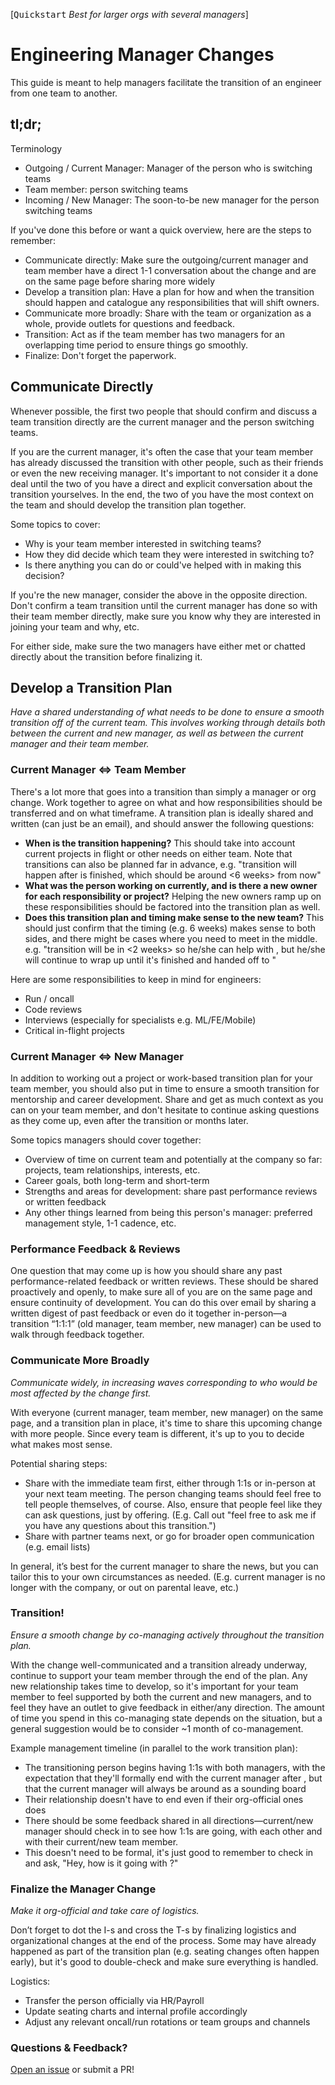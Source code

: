 [<kbd>Quickstart</kbd> *Best for larger orgs with several managers*]

# Engineering Manager Changes

This guide is meant to help managers facilitate the transition of an engineer from one team to another.

## tl;dr;

Terminology
* Outgoing / Current Manager: Manager of the person who is switching teams
* Team member: person switching teams
* Incoming / New Manager: The soon-to-be new manager for the person switching teams

If you've done this before or want a quick overview, here are the steps to remember:
* Communicate directly: Make sure the outgoing/current manager and team member have a direct 1-1 conversation about the change and are on the same page before sharing more widely
* Develop a transition plan: Have a plan for how and when the transition should happen and catalogue any responsibilities that will shift owners.
* Communicate more broadly: Share with the team or organization as a whole, provide outlets for questions and feedback.
* Transition: Act as if the team member has two managers for an overlapping time period to ensure things go smoothly.
* Finalize: Don't forget the paperwork.

## Communicate Directly

Whenever possible, the first two people that should confirm and discuss a team transition directly are the current manager and the person switching teams.

If you are the current manager, it's often the case that your team member has already discussed the transition with other people, such as their friends or even the new receiving manager. It's important to not consider it a done deal until the two of you have a direct and explicit conversation about the transition yourselves. In the end, the two of you have the most context on the team and should develop the transition plan together.

Some topics to cover:
* Why is your team member interested in switching teams?
* How they did decide which team they were interested in switching to?
* Is there anything you can do or could've helped with in making this decision?

If you're the new manager, consider the above in the opposite direction. Don't confirm a team transition until the current manager has done so with their team member directly, make sure you know why they are interested in joining your team and why, etc.  

For either side, make sure the two managers have either met or chatted directly about the transition before finalizing it.

## Develop a Transition Plan

*Have a shared understanding of what needs to be done to ensure a smooth transition off of the current team. This involves working through details both between the current and new manager, as well as between the current manager and their team member.*

### Current Manager <=> Team Member

There's a lot more that goes into a transition than simply a manager or org change. Work together to agree on what and how responsibilities should be transferred and on what timeframe. A transition plan is ideally shared and written (can just be an email), and should answer the following questions:
* **When is the transition happening?** This should take into account current projects in flight or other needs on either team. Note that transitions can also be planned far in advance, e.g. "transition will happen after <project X> is finished, which should be around <6 weeks> from now"
* **What was the person working on currently, and is there a new owner for each responsibility or project?** Helping the new owners ramp up on these responsibilities should be factored into the transition plan as well.
* **Does this transition plan and timing make sense to the new team?** This should just confirm that the timing (e.g. 6 weeks) makes sense to both sides, and there might be cases where you need to meet in the middle.  e.g. "transition will be in <2 weeks> so he/she can help with <new project Y>, but he/she will continue to wrap up <old project X> until it's finished and handed off to <old team member>"

Here are some responsibilities to keep in mind for engineers:
* Run / oncall
* Code reviews
* Interviews (especially for specialists e.g. ML/FE/Mobile)
* Critical in-flight projects

### Current Manager <=> New Manager

In addition to working out a project or work-based transition plan for your team member, you should also put in time to ensure a smooth transition for mentorship and career development. Share and get as much context as you can on your team member, and don't hesitate to continue asking questions as they come up, even after the transition or months later.

Some topics managers should cover together:
* Overview of time on current team and potentially at the company so far: projects, team relationships, interests, etc.
* Career goals, both long-term and short-term
* Strengths and areas for development: share past performance reviews or written feedback
* Any other things learned from being this person's manager: preferred management style, 1-1 cadence, etc.

### Performance Feedback & Reviews

One question that may come up is how you should share any past performance-related feedback or written reviews. These should be shared proactively and openly, to make sure all of you are on the same page and ensure continuity of development. You can do this over email by sharing a written digest of past feedback or even do it together in-person—a transition “1:1:1” (old manager, team member, new manager) can be used to walk through feedback together. 

### Communicate More Broadly

*Communicate widely, in increasing waves corresponding to who would be most affected by the change first.*

With everyone (current manager, team member, new manager) on the same page, and a transition plan in place, it's time to share this upcoming change with more people. Since every team is different, it's up to you to decide what makes most sense.

Potential sharing steps:
* Share with the immediate team first, either through 1:1s or in-person at your next team meeting. The person changing teams should feel free to tell people themselves, of course.  Also, ensure that people feel like they can ask questions, just by offering. (E.g. Call out "feel free to ask me if you have any questions about this transition.")
* Share with partner teams next, or go for broader open communication (e.g. email lists)

In general, it’s best for the current manager to share the news, but you can tailor this to your own circumstances as needed. (E.g. current manager is no longer with the company, or out on parental leave, etc.)

### Transition!

*Ensure a smooth change by co-managing actively throughout the transition plan.*

With the change well-communicated and a transition already underway, continue to support your team member through the end of the plan. Any new relationship takes time to develop, so it's important for your team member to feel supported by both the current and new managers, and to feel they have an outlet to give feedback in either/any direction. The amount of time you spend in this co-managing state depends on the situation, but a general suggestion would be to consider ~1 month of co-management.

Example management timeline (in parallel to the work transition plan):
* The transitioning person begins having 1:1s with both managers, with the expectation that they'll formally end with the current manager after <X weeks>, but that the current manager will always be around as a sounding board
* Their relationship doesn't have to end even if their org-official ones does
* There should be some feedback shared in all directions—current/new manager should check in to see how 1:1s are going, with each other and with their current/new team member.
* This doesn't need to be formal, it's just good to remember to check in and ask, "Hey, how is it going with <new person>?"

### Finalize the Manager Change

*Make it org-official and take care of logistics.*

Don’t forget to dot the I-s and cross the T-s by finalizing logistics and organizational changes at the end of the process. Some may have already happened as part of the transition plan (e.g. seating changes often happen early), but it's good to double-check and make sure everything is handled.

Logistics:
* Transfer the person officially via HR/Payroll
* Update seating charts and internal profile accordingly
* Adjust any relevant oncall/run rotations or team groups and channels

### Questions & Feedback?

[Open an issue](https://github.com/raylene/eng-handbook/issues/new) or submit a PR!
